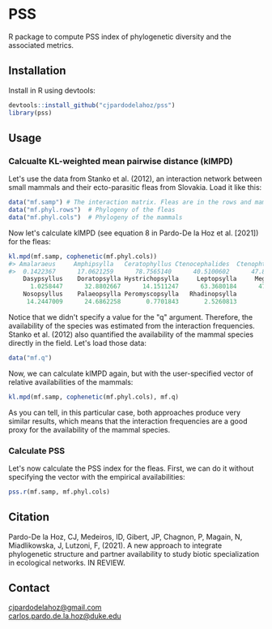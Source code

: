 # PSS
R package to compute PSS index of phylogenetic diversity and the associated metrics.

## Installation
Install in R using devtools:

```R
devtools::install_github("cjpardodelahoz/pss")
library(pss)
```

## Usage

### Calcualte KL-weighted mean pairwise distance (klMPD)

Let's use the data from Stanko et al. (2012), an interaction network between small mammals and their ecto-parasitic fleas from Slovakia. Load it like this:

```R
data("mf.samp") # The interaction matrix. Fleas are in the rows and mammals in the columns
data("mf.phyl.rows")  # Phylogeny of the fleas
data("mf.phyl.cols")  # Phylogeny of the mammals
```

Now let's calculate klMPD (see equation 8 in Pardo-De la Hoz et al. [2021]) for the fleas:

```R
kl.mpd(mf.samp, cophenetic(mf.phyl.cols))
#> Amalaraeus     Amphipsylla   Ceratophyllus Ctenocephalides  Ctenophthalmus 
#>  0.1422367      17.0621259      78.7565140      40.5100602      47.8661571 
    Dasypsyllus    Doratopsylla Hystrichopsylla     Leptopsylla     Megabothris 
      1.0258447      32.8802667      14.1511247      63.3680184      47.7557453 
    Nosopsyllus    Palaeopsylla Peromyscopsylla   Rhadinopsylla 
     14.2447009      24.6862258       0.7701843       2.5260813
```

Notice that we didn't specify a value for the "q" argument. Therefore, the availability of the species was estimated from the interaction frequencies. Stanko et al. (2012) also quantified the availability of the mammal species directly in the field. Let's load those data:

```R
data("mf.q")
```

Now, we can calculate klMPD again, but with the user-specified vector of relative availabilities of the mammals:

```R
kl.mpd(mf.samp, cophenetic(mf.phyl.cols), mf.q)
````

As you can tell, in this particular case, both approaches produce very similar results, which means that the interaction frequencies are a good proxy for the availability of the mammal species.

### Calculate PSS

Let's now calculate the PSS index for the fleas. First, we can do it without specifying the vector with the empirical availabilities:

```R
pss.r(mf.samp, mf.phyl.cols)
```

## Citation
Pardo-De la Hoz, CJ, Medeiros, ID, Gibert, JP, Chagnon, P, Magain, N, Miadlikowska, J, Lutzoni, F, (2021). A new approach to integrate phylogenetic structure and partner availability to study biotic specialization in ecological networks. IN REVIEW.

## Contact
cjpardodelahoz@gmail.com\
carlos.pardo.de.la.hoz@duke.edu
